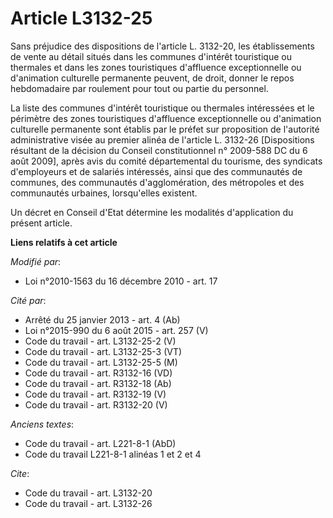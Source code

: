 # Article L3132-25

Sans préjudice des dispositions de l'article L. 3132-20, les établissements de vente au détail situés dans les communes
d'intérêt touristique ou thermales et dans les zones touristiques d'affluence exceptionnelle ou d'animation culturelle
permanente peuvent, de droit, donner le repos hebdomadaire par roulement pour tout ou partie du personnel.

La liste des communes d'intérêt touristique ou thermales intéressées et le périmètre des zones touristiques d'affluence
exceptionnelle ou d'animation culturelle permanente sont établis par le préfet sur proposition de l'autorité administrative
visée au premier alinéa de l'article L. 3132-26 [Dispositions résultant de la décision du Conseil constitutionnel n° 2009-588
DC du 6 août 2009], après avis du comité départemental du tourisme, des syndicats d'employeurs et de salariés intéressés,
ainsi que des communautés de communes, des communautés d'agglomération, des métropoles et des communautés urbaines,
lorsqu'elles existent.

Un décret en Conseil d'Etat détermine les modalités d'application du présent article.

**Liens relatifs à cet article**

_Modifié par_:

  - Loi n°2010-1563 du 16 décembre 2010 - art. 17

_Cité par_:

  - Arrêté du 25 janvier 2013 - art. 4 (Ab)
  - Loi n°2015-990 du 6 août 2015 - art. 257 (V)
  - Code du travail - art. L3132-25-2 (V)
  - Code du travail - art. L3132-25-3 (VT)
  - Code du travail - art. L3132-25-5 (M)
  - Code du travail - art. R3132-16 (VD)
  - Code du travail - art. R3132-18 (Ab)
  - Code du travail - art. R3132-19 (V)
  - Code du travail - art. R3132-20 (V)

_Anciens textes_:

  - Code du travail - art. L221-8-1 (AbD)
  - Code du travail L221-8-1 alinéas 1 et 2 et 4

_Cite_:

  - Code du travail - art. L3132-20
  - Code du travail - art. L3132-26
